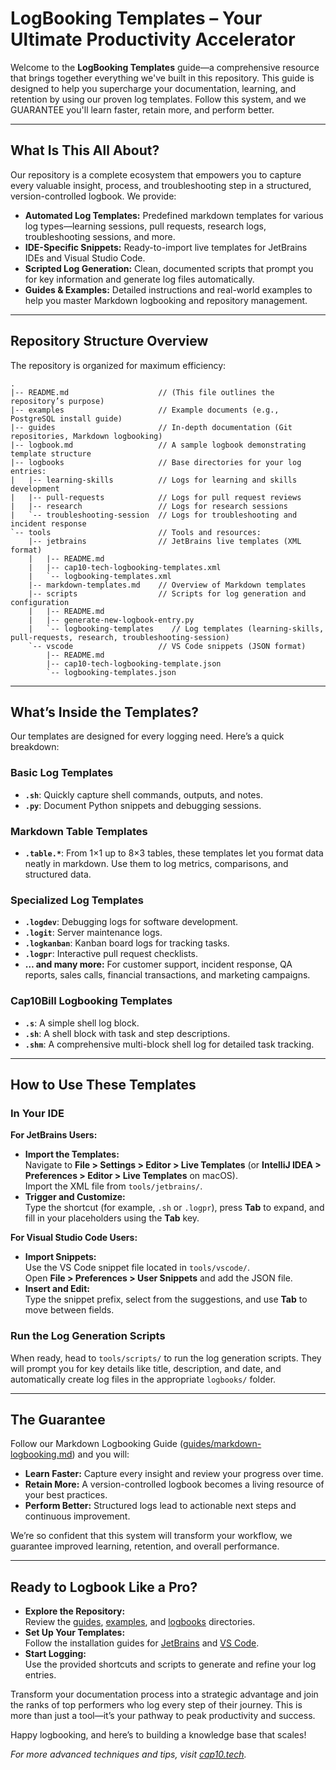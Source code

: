 # LogBooking Templates – Your Ultimate Productivity Accelerator

Welcome to the **LogBooking Templates** guide—a comprehensive resource that brings together everything we've built in this repository. This guide is designed to help you supercharge your documentation, learning, and retention by using our proven log templates. Follow this system, and we GUARANTEE you'll learn faster, retain more, and perform better.

---

## What Is This All About?

Our repository is a complete ecosystem that empowers you to capture every valuable insight, process, and troubleshooting step in a structured, version-controlled logbook. We provide:

- **Automated Log Templates:** Predefined markdown templates for various log types—learning sessions, pull requests, research logs, troubleshooting sessions, and more.
- **IDE-Specific Snippets:** Ready-to-import live templates for JetBrains IDEs and Visual Studio Code.
- **Scripted Log Generation:** Clean, documented scripts that prompt you for key information and generate log files automatically.
- **Guides & Examples:** Detailed instructions and real-world examples to help you master Markdown logbooking and repository management.

---

## Repository Structure Overview

The repository is organized for maximum efficiency:

```
.
|-- README.md                    // (This file outlines the repository’s purpose)
|-- examples                     // Example documents (e.g., PostgreSQL install guide)
|-- guides                       // In-depth documentation (Git repositories, Markdown logbooking)
|-- logbook.md                   // A sample logbook demonstrating template structure
|-- logbooks                     // Base directories for your log entries:
|   |-- learning-skills          // Logs for learning and skills development
|   |-- pull-requests            // Logs for pull request reviews
|   |-- research                 // Logs for research sessions
|   `-- troubleshooting-session  // Logs for troubleshooting and incident response
`-- tools                        // Tools and resources:
    |-- jetbrains                // JetBrains live templates (XML format)
    |   |-- README.md
    |   |-- cap10-tech-logbooking-templates.xml
    |   `-- logbooking-templates.xml
    |-- markdown-templates.md    // Overview of Markdown templates
    |-- scripts                  // Scripts for log generation and configuration
    |   |-- README.md
    |   |-- generate-new-logbook-entry.py
    |   `-- logbooking-templates    // Log templates (learning-skills, pull-requests, research, troubleshooting-session)
    `-- vscode                   // VS Code snippets (JSON format)
        |-- README.md
        |-- cap10-tech-logbooking-template.json
        `-- logbooking-templates.json
```

---

## What’s Inside the Templates?

Our templates are designed for every logging need. Here’s a quick breakdown:

### Basic Log Templates
- **`.sh`**: Quickly capture shell commands, outputs, and notes.
- **`.py`**: Document Python snippets and debugging sessions.

### Markdown Table Templates
- **`.table.*`**: From 1×1 up to 8×3 tables, these templates let you format data neatly in markdown. Use them to log metrics, comparisons, and structured data.

### Specialized Log Templates
- **`.logdev`**: Debugging logs for software development.
- **`.logit`**: Server maintenance logs.
- **`.logkanban`**: Kanban board logs for tracking tasks.
- **`.logpr`**: Interactive pull request checklists.
- **… and many more:** For customer support, incident response, QA reports, sales calls, financial transactions, and marketing campaigns.

### Cap10Bill Logbooking Templates
- **`.s`**: A simple shell log block.
- **`.sh`**: A shell block with task and step descriptions.
- **`.shm`**: A comprehensive multi-block shell log for detailed task tracking.

---

## How to Use These Templates

### In Your IDE

**For JetBrains Users:**
- **Import the Templates:**  
  Navigate to **File > Settings > Editor > Live Templates** (or **IntelliJ IDEA > Preferences > Editor > Live Templates** on macOS).  
  Import the XML file from `tools/jetbrains/`.
- **Trigger and Customize:**  
  Type the shortcut (for example, `.sh` or `.logpr`), press **Tab** to expand, and fill in your placeholders using the **Tab** key.

**For Visual Studio Code Users:**
- **Import Snippets:**  
  Use the VS Code snippet file located in `tools/vscode/`.  
  Open **File > Preferences > User Snippets** and add the JSON file.
- **Insert and Edit:**  
  Type the snippet prefix, select from the suggestions, and use **Tab** to move between fields.

### Run the Log Generation Scripts

When ready, head to `tools/scripts/` to run the log generation scripts. They will prompt you for key details like title, description, and date, and automatically create log files in the appropriate `logbooks/` folder.

---

## The Guarantee

Follow our Markdown Logbooking Guide ([guides/markdown-logbooking.md](./guides/markdown-logbooking.md)) and you will:
- **Learn Faster:** Capture every insight and review your progress over time.
- **Retain More:** A version-controlled logbook becomes a living resource of your best practices.
- **Perform Better:** Structured logs lead to actionable next steps and continuous improvement.

We’re so confident that this system will transform your workflow, we guarantee improved learning, retention, and overall performance.

---

## Ready to Logbook Like a Pro?

- **Explore the Repository:**  
  Review the [guides](./guides/), [examples](./examples/), and [logbooks](./logbooks/) directories.
- **Set Up Your Templates:**  
  Follow the installation guides for [JetBrains](./tools/jetbrains/README.md) and [VS Code](./tools/vscode/README.md).
- **Start Logging:**  
  Use the provided shortcuts and scripts to generate and refine your log entries.

Transform your documentation process into a strategic advantage and join the ranks of top performers who log every step of their journey. This is more than just a tool—it’s your pathway to peak productivity and success.

Happy logbooking, and here’s to building a knowledge base that scales!

*For more advanced techniques and tips, visit [cap10.tech](https://cap10.tech).*
